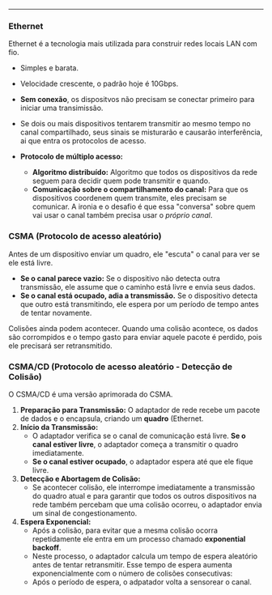 
---
 
### **Ethernet**
 Ethernet é a tecnologia mais utilizada para construir redes locais LAN com fio.
- Simples e barata.
- Velocidade crescente, o padrão hoje é 10Gbps.
- **Sem conexão**, os dispositvos não precisam se conectar primeiro para iniciar uma transimissão.
- Se dois ou mais dispositivos tentarem transmitir ao mesmo tempo no canal compartilhado, seus sinais se misturarão e causarão interferência, ai que entra os protocolos de acesso.

- **Protocolo de múltiplo acesso:**
    - **Algoritmo distribuído:**  Algoritmo que todos os dispositivos da rede seguem para decidir quem pode transmitir e quando. 
    - **Comunicação sobre o compartilhamento do canal:** Para que os dispositivos coordenem quem transmite, eles precisam se comunicar. A ironia e o desafio é que essa "conversa" sobre quem vai usar o canal também precisa usar o _próprio canal_.
### **CSMA (Protocolo de acesso aleatório)**

Antes de um dispositivo enviar um quadro, ele "escuta" o canal para ver se ele está livre.
- **Se o canal parece vazio:** Se o dispositivo não detecta outra transmissão, ele assume que o caminho está livre e envia seus dados.
- **Se o canal está ocupado, adia a transmissão.** Se o dispositivo detecta que outro está transmitindo, ele espera por um período de tempo antes de tentar novamente.

Colisões ainda podem acontecer. Quando uma colisão acontece, os dados são corrompidos e o tempo gasto para enviar aquele pacote é perdido, pois ele precisará ser retransmitido.

### **CSMA/CD (Protocolo de acesso aleatório -  Detecção de Colisão)**

O CSMA/CD é uma versão aprimorada do CSMA.
1. **Preparação para Transmissão:** O adaptador de rede recebe um pacote de dados e o encapsula, criando um **quadro** (Ethernet.
2. **Início da Transmissão:**
    - O adaptador verifica se o canal de comunicação está livre. **Se o canal estiver livre**, o adaptador começa a transmitir o quadro imediatamente.
    - **Se o canal estiver ocupado**, o adaptador espera até que ele fique livre.
3. **Detecção e Abortagem de Colisão:**
    - Se acontecer colisão, ele interrompe imediatamente a transmissão do quadro atual e para garantir que todos os outros dispositivos na rede também percebam que uma colisão ocorreu, o adaptador envia um sinal de congestionamento.
4. **Espera Exponencial:**
    - Após a colisão, para evitar que a mesma colisão ocorra repetidamente ele entra em um processo chamado **exponential backoff**.
    - Neste processo, o adaptador calcula um tempo de espera aleatório antes de tentar retransmitir. Esse tempo de espera aumenta exponencialmente com o número de colisões consecutivas:
    - Após o período de espera, o adpatador volta a sensorear o canal.


